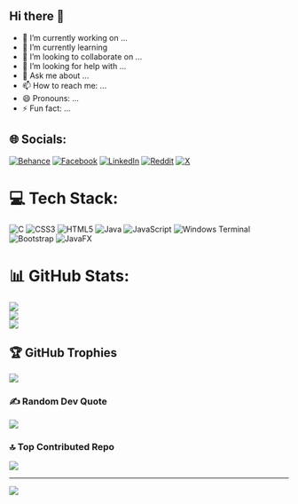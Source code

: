 ## Hi there 👋
- 🔭 I’m currently working on ...
- 🌱 I’m currently learning 
- 👯 I’m looking to collaborate on ...
- 🤔 I’m looking for help with ...
- 💬 Ask me about ...
- 📫 How to reach me: ...
- 😄 Pronouns: ...
- ⚡ Fun fact: ...

## 🌐 Socials:
[![Behance](https://img.shields.io/badge/Behance-1769ff?logo=behance&logoColor=white)](https://behance.net/refatkhan0) [![Facebook](https://img.shields.io/badge/Facebook-%231877F2.svg?logo=Facebook&logoColor=white)](https://facebook.com/refatkhan0) [![LinkedIn](https://img.shields.io/badge/LinkedIn-%230077B5.svg?logo=linkedin&logoColor=white)](https://linkedin.com/in/refatkhan) [![Reddit](https://img.shields.io/badge/Reddit-%23FF4500.svg?logo=Reddit&logoColor=white)](https://reddit.com/user/u/refat-khan) [![X](https://img.shields.io/badge/X-black.svg?logo=X&logoColor=white)](https://x.com/refatkhan0) 

# 💻 Tech Stack:
![C](https://img.shields.io/badge/c-%2300599C.svg?style=plastic&logo=c&logoColor=white) ![CSS3](https://img.shields.io/badge/css3-%231572B6.svg?style=plastic&logo=css3&logoColor=white) ![HTML5](https://img.shields.io/badge/html5-%23E34F26.svg?style=plastic&logo=html5&logoColor=white) ![Java](https://img.shields.io/badge/java-%23ED8B00.svg?style=plastic&logo=openjdk&logoColor=white) ![JavaScript](https://img.shields.io/badge/javascript-%23323330.svg?style=plastic&logo=javascript&logoColor=%23F7DF1E) ![Windows Terminal](https://img.shields.io/badge/Windows%20Terminal-%234D4D4D.svg?style=plastic&logo=windows-terminal&logoColor=white) ![Bootstrap](https://img.shields.io/badge/bootstrap-%238511FA.svg?style=plastic&logo=bootstrap&logoColor=white) ![JavaFX](https://img.shields.io/badge/javafx-%23FF0000.svg?style=plastic&logo=javafx&logoColor=white)
# 📊 GitHub Stats:
![](https://github-readme-stats.vercel.app/api?username=refatkhan&theme=vue&hide_border=false&include_all_commits=true&count_private=true)<br/>
![](https://github-readme-streak-stats.herokuapp.com/?user=refatkhan&theme=vue&hide_border=false)<br/>
![](https://github-readme-stats.vercel.app/api/top-langs/?username=refatkhan&theme=vue&hide_border=false&include_all_commits=true&count_private=true&layout=compact)

## 🏆 GitHub Trophies
![](https://github-profile-trophy.vercel.app/?username=refatkhan&theme=swift&no-frame=false&no-bg=false&margin-w=4)

### ✍️ Random Dev Quote
![](https://quotes-github-readme.vercel.app/api?type=horizontal&theme=radical)

### 🔝 Top Contributed Repo
![](https://github-contributor-stats.vercel.app/api?username=refatkhan&limit=5&theme=dark&combine_all_yearly_contributions=true)

---
[![](https://visitcount.itsvg.in/api?id=refatkhan&icon=0&color=0)](https://visitcount.itsvg.in)

<!-- Proudly created with GPRM ( https://gprm.itsvg.in ) -->
